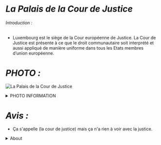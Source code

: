 # ***La Palais de la Cour de Justice***

###### Introduction :
* Luxembourg est le siège de la Cour européenne de Justice. La Cour de Justice est présente à ce que le droit communautaire soit interprété et aussi appliqué de manière uniforme dans tous les Etats membres d’union européenne.

#  ***PHOTO :***
![La Palais de la Cour de Justice](https://github.com/Ayman628/La-Couer-de-justice/blob/La-Cour-de-Justice/A.jpg)

<details><summary>PHOTO INFORMATION</summary>
<p>

* > Cette photo a été prise à Kirchberg par Ayman le 29 janvier 2022. Pour la meilleur qualité la photo a été modifier à l’aide de l’application Lightroom.

</p>
</details>

# ***Avis :***
* Ça s'appelle (la cour de justice) mais ça n'a rien à voir avec la justice.

<details><summary>About</summary>
<p>

* **Groupe** : Ayman, Cristian, Ilija et Milad
* **Classe** : 2TCSTRF
* **Matière** : EDUCI 4
  
</p>
</details>  
